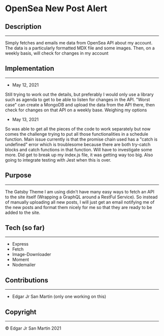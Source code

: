 # OpenSea New Post Alert

## Description
---
Simply fetches and emails me data from OpenSea API about my account. The data is a particularly formatted MDX file and some images. Then, on a weekly basis, will check for changes in my account

## Implementation
---
- May 12, 2021

Still trying to work out the details, but preferably I would only use a library such as agenda to get to be able to listen for changes in the API. "Worst case" can create a MongoDB and upload the data from the API there, then check for changes on that API on a weekly base. Weighing my options

- May 13, 2021

So was able to get all the pieces of the code to work separately but now comes the challenge trying to put all those functionalities in a schedule function.  Main issue currently is that the promise chain used has a "catch is undefined" error which is troublesome because there are both try-catch blocks and catch functions in that function. Will have to investigate some more. Did get to break up my index.js file, it was getting way too big. Also going to integrate testing with Jest when this is over. 

## Purpose
---
The Gatsby Theme I am using didn't have many easy ways to fetch an API to the site itself (Wrapping a GraphQL around a RestFul Service). So instead of manually uploading all new posts, I will just get an email notifying me of the new posts and format them nicely for me so that they are ready to be added to the site.


## Tech (so far)
---
- Express
- Fetch
- Image-Downloader
- Moment
- Nodemailer


## Contributions
---
- Edgar Jr San Martin (only one working on this)


## Copyright
---
© Edgar Jr San Martin 2021